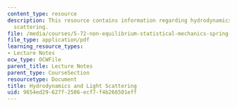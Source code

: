 ```yaml
---
content_type: resource
description: This resource contains information regarding hydrodynamics and light
  scattering.
file: /media/courses/5-72-non-equilibrium-statistical-mechanics-spring-2012/9654ed29627f2506ecf7f4b266501eff_MIT5_72S12_master3.pdf
file_type: application/pdf
learning_resource_types:
- Lecture Notes
ocw_type: OCWFile
parent_title: Lecture Notes
parent_type: CourseSection
resourcetype: Document
title: Hydrodynamics and Light Scattering
uid: 9654ed29-627f-2506-ecf7-f4b266501eff
---
```

